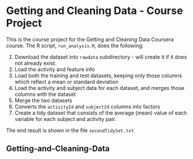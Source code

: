 # Getting and Cleaning Data - Course Project

This is the course project for the Getting and Cleaning Data Coursera course.
The R script, `run_analysis.R`, does the following:

1. Download the dataset into `rawdata` subdirectory - will create it if it does not already exist.
2. Load the activity and feature info
3. Load both the training and test datasets, keeping only those columns which
   reflect a mean or standard deviation
4. Load the activity and subject data for each dataset, and merges those
   columns with the dataset
5. Merge the two datasets
6. Converts the `activityId` and `subjectId` columns into factors
7. Create a tidy dataset that consists of the average (mean) value of each
   variable for each subject and activity pair.

The end result is shown in the file `secondTidySet.txt`

## Getting-and-Cleaning-Data 
